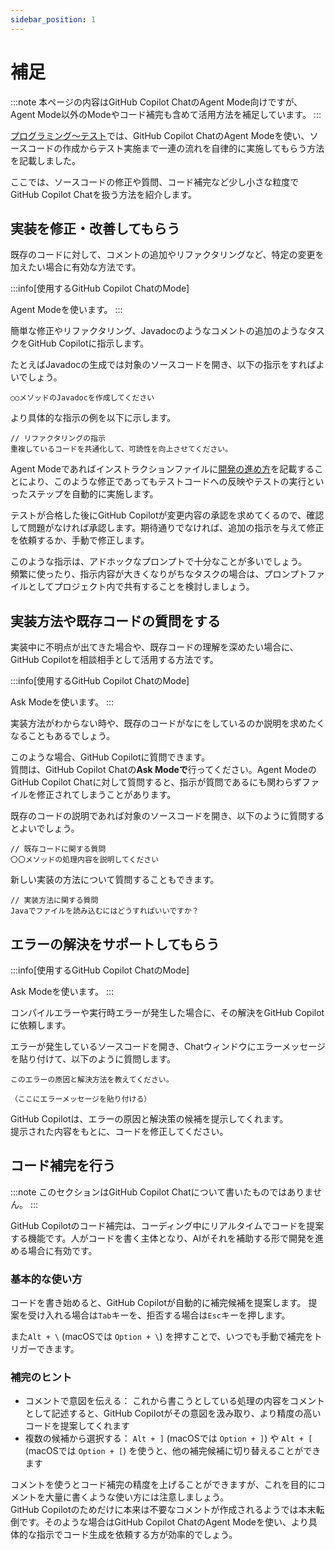 ```yaml
---
sidebar_position: 1
---
```


# 補足

:::note
本ページの内容はGitHub Copilot ChatのAgent Mode向けですが、Agent Mode以外のModeやコード補完も含めて活用方法を補足しています。
:::

[プログラミング〜テスト](../../programming-agent)では、GitHub Copilot ChatのAgent Modeを使い、ソースコードの作成からテスト実施まで一連の流れを自律的に実施してもらう方法を記載しました。

ここでは、ソースコードの修正や質問、コード補完など少し小さな粒度でGitHub Copilot Chatを扱う方法を紹介します。

## 実装を修正・改善してもらう

既存のコードに対して、コメントの追加やリファクタリングなど、特定の変更を加えたい場合に有効な方法です。

<!-- textlint-disable ja-technical-writing/ja-no-mixed-period -->
<!-- textlint-disable jtf-style/4.3.2.大かっこ［］ -->
:::info[使用するGitHub Copilot ChatのMode]
<!-- textlint-enable jtf-style/4.3.2.大かっこ［］ -->
<!-- textlint-enable ja-technical-writing/ja-no-mixed-period -->
Agent Modeを使います。
:::

簡単な修正やリファクタリング、Javadocのようなコメントの追加のようなタスクをGitHub Copilotに指示します。

たとえばJavadocの生成では対象のソースコードを開き、以下の指示をすればよいでしょう。

```
○○メソッドのJavadocを作成してください
```

より具体的な指示の例を以下に示します。

```
// リファクタリングの指示
重複しているコードを共通化して、可読性を向上させてください。
```

Agent Modeであればインストラクションファイルに[開発の進め方](../ai-on-boarding/files-to-be-maintained/how-to-proceed-with-development)を記載することにより、このような修正であってもテストコードへの反映やテストの実行といったステップを自動的に実施します。

テストが合格した後にGitHub Copilotが変更内容の承認を求めてくるので、確認して問題がなければ承認します。期待通りでなければ、追加の指示を与えて修正を依頼するか、手動で修正します。

このような指示は、アドホックなプロンプトで十分なことが多いでしょう。  
頻繁に使ったり、指示内容が大きくなりがちなタスクの場合は、プロンプトファイルとしてプロジェクト内で共有することを検討しましょう。

## 実装方法や既存コードの質問をする

実装中に不明点が出てきた場合や、既存コードの理解を深めたい場合に、GitHub Copilotを相談相手として活用する方法です。

<!-- textlint-disable ja-technical-writing/ja-no-mixed-period -->
<!-- textlint-disable jtf-style/4.3.2.大かっこ［］ -->
:::info[使用するGitHub Copilot ChatのMode]
<!-- textlint-enable jtf-style/4.3.2.大かっこ［］ -->
<!-- textlint-enable ja-technical-writing/ja-no-mixed-period -->
Ask Modeを使います。
:::

実装方法がわからない時や、既存のコードがなにをしているのか説明を求めたくなることもあるでしょう。

このような場合、GitHub Copilotに質問できます。  
質問は、GitHub Copilot Chatの**Ask Modeで**行ってください。Agent ModeのGitHub Copilot Chatに対して質問すると、指示が質問であるにも関わらずファイルを修正されてしまうことがあります。

既存のコードの説明であれば対象のソースコードを開き、以下のように質問するとよいでしょう。

```
// 既存コードに関する質問
〇〇メソッドの処理内容を説明してください
```

新しい実装の方法について質問することもできます。

```
// 実装方法に関する質問
Javaでファイルを読み込むにはどうすればいいですか？
```

## エラーの解決をサポートしてもらう

<!-- textlint-disable ja-technical-writing/ja-no-mixed-period -->
<!-- textlint-disable jtf-style/4.3.2.大かっこ［］ -->
:::info[使用するGitHub Copilot ChatのMode]
<!-- textlint-enable jtf-style/4.3.2.大かっこ［］ -->
<!-- textlint-enable ja-technical-writing/ja-no-mixed-period -->
Ask Modeを使います。
:::

コンパイルエラーや実行時エラーが発生した場合に、その解決をGitHub Copilotに依頼します。

エラーが発生しているソースコードを開き、Chatウィンドウにエラーメッセージを貼り付けて、以下のように質問します。

```
このエラーの原因と解決方法を教えてください。

（ここにエラーメッセージを貼り付ける）
```

GitHub Copilotは、エラーの原因と解決策の候補を提示してくれます。  
提示された内容をもとに、コードを修正してください。

## コード補完を行う

:::note
このセクションはGitHub Copilot Chatについて書いたものではありません。
:::

GitHub Copilotのコード補完は、コーディング中にリアルタイムでコードを提案する機能です。人がコードを書く主体となり、AIがそれを補助する形で開発を進める場合に有効です。

### 基本的な使い方

コードを書き始めると、GitHub Copilotが自動的に補完候補を提案します。
提案を受け入れる場合は`Tab`キーを、拒否する場合は`Esc`キーを押します。

また`Alt + \` (macOSでは `Option + \`) を押すことで、いつでも手動で補完をトリガーできます。

### 補完のヒント

- コメントで意図を伝える： これから書こうとしている処理の内容をコメントとして記述すると、GitHub Copilotがその意図を汲み取り、より精度の高いコードを提案してくれます
- 複数の候補から選択する： `Alt + ]` (macOSでは `Option + ]`) や `Alt + [` (macOSでは `Option + [`) を使うと、他の補完候補に切り替えることができます

コメントを使うとコード補完の精度を上げることができますが、これを目的にコメントを大量に書くような使い方には注意しましょう。  
GitHub Copilotのためだけに本来は不要なコメントが作成されるようでは本末転倒です。そのような場合はGitHub Copilot ChatのAgent Modeを使い、より具体的な指示でコード生成を依頼する方が効率的でしょう。
